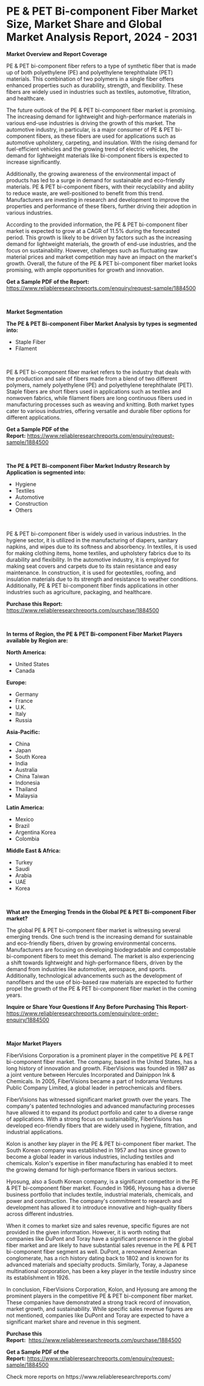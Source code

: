 <p><h1>PE & PET Bi-component Fiber Market Size, Market Share and Global Market Analysis Report, 2024 - 2031</h1></p><p><strong>Market Overview and Report Coverage</strong></p>
<p><p>PE & PET bi-component fiber refers to a type of synthetic fiber that is made up of both polyethylene (PE) and polyethylene terephthalate (PET) materials. This combination of two polymers in a single fiber offers enhanced properties such as durability, strength, and flexibility. These fibers are widely used in industries such as textiles, automotive, filtration, and healthcare.</p><p>The future outlook of the PE & PET bi-component fiber market is promising. The increasing demand for lightweight and high-performance materials in various end-use industries is driving the growth of this market. The automotive industry, in particular, is a major consumer of PE & PET bi-component fibers, as these fibers are used for applications such as automotive upholstery, carpeting, and insulation. With the rising demand for fuel-efficient vehicles and the growing trend of electric vehicles, the demand for lightweight materials like bi-component fibers is expected to increase significantly.</p><p>Additionally, the growing awareness of the environmental impact of products has led to a surge in demand for sustainable and eco-friendly materials. PE & PET bi-component fibers, with their recyclability and ability to reduce waste, are well-positioned to benefit from this trend. Manufacturers are investing in research and development to improve the properties and performance of these fibers, further driving their adoption in various industries.</p><p>According to the provided information, the PE & PET bi-component fiber market is expected to grow at a CAGR of 11.5% during the forecasted period. This growth is likely to be driven by factors such as the increasing demand for lightweight materials, the growth of end-use industries, and the focus on sustainability. However, challenges such as fluctuating raw material prices and market competition may have an impact on the market's growth. Overall, the future of the PE & PET bi-component fiber market looks promising, with ample opportunities for growth and innovation.</p></p>
<p><strong>Get a Sample PDF of the Report:</strong> <a href="https://www.reliableresearchreports.com/enquiry/request-sample/1884500">https://www.reliableresearchreports.com/enquiry/request-sample/1884500</a></p>
<p>&nbsp;</p>
<p><strong>Market Segmentation</strong></p>
<p><strong>The PE & PET Bi-component Fiber Market Analysis by types is segmented into:</strong></p>
<p><ul><li>Staple Fiber</li><li>Filament</li></ul></p>
<p>&nbsp;</p>
<p><p>PE & PET bi-component fiber market refers to the industry that deals with the production and sale of fibers made from a blend of two different polymers, namely polyethylene (PE) and polyethylene terephthalate (PET). Staple fibers are short fibers used in applications such as textiles and nonwoven fabrics, while filament fibers are long continuous fibers used in manufacturing processes such as weaving and knitting. Both market types cater to various industries, offering versatile and durable fiber options for different applications.</p></p>
<p><strong>Get a Sample PDF of the Report:</strong>&nbsp;<a href="https://www.reliableresearchreports.com/enquiry/request-sample/1884500">https://www.reliableresearchreports.com/enquiry/request-sample/1884500</a></p>
<p>&nbsp;</p>
<p><strong>The PE & PET Bi-component Fiber Market Industry Research by Application is segmented into:</strong></p>
<p><ul><li>Hygiene</li><li>Textiles</li><li>Automotive</li><li>Construction</li><li>Others</li></ul></p>
<p>&nbsp;</p>
<p><p>PE & PET bi-component fiber is widely used in various industries. In the hygiene sector, it is utilized in the manufacturing of diapers, sanitary napkins, and wipes due to its softness and absorbency. In textiles, it is used for making clothing items, home textiles, and upholstery fabrics due to its durability and flexibility. In the automotive industry, it is employed for making seat covers and carpets due to its stain resistance and easy maintenance. In construction, it is used for geotextiles, roofing, and insulation materials due to its strength and resistance to weather conditions. Additionally, PE & PET bi-component fiber finds applications in other industries such as agriculture, packaging, and healthcare.</p></p>
<p><strong>Purchase this Report:</strong>&nbsp; <a href="https://www.reliableresearchreports.com/purchase/1884500">https://www.reliableresearchreports.com/purchase/1884500</a></p>
<p>&nbsp;</p>
<p><strong>In terms of Region, the PE & PET Bi-component Fiber Market Players available by Region are:</strong></p>
<p>
    <p> <strong> North America: </strong>
        <ul>
            <li>United States</li>
            <li>Canada</li>
        </ul>
        </p> 
    <p> <strong> Europe: </strong>
        <ul>
            <li>Germany</li>
            <li>France</li>
            <li>U.K.</li>
            <li>Italy</li>
            <li>Russia</li>
        </ul>
        </p> 
    <p> <strong> Asia-Pacific: </strong>
        <ul>
            <li>China</li>
            <li>Japan</li>
            <li>South Korea</li>
            <li>India</li>
            <li>Australia</li>
            <li>China Taiwan</li>
            <li>Indonesia</li>
            <li>Thailand</li>
            <li>Malaysia</li>
        </ul>
        </p> 
    <p> <strong> Latin America: </strong>
        <ul>
            <li>Mexico</li>
            <li>Brazil</li>
            <li>Argentina Korea</li>
            <li>Colombia</li>
        </ul>
        </p> 
    <p> <strong> Middle East & Africa: </strong>
        <ul>
            <li>Turkey</li>
            <li>Saudi</li>
            <li>Arabia</li>
            <li>UAE</li>
            <li>Korea</li>
        </ul>
    </p>
    </p>
<p>&nbsp;</p>
<p><strong>What are the Emerging Trends in the Global PE & PET Bi-component Fiber market?</strong></p>
<p><p>The global PE & PET bi-component fiber market is witnessing several emerging trends. One such trend is the increasing demand for sustainable and eco-friendly fibers, driven by growing environmental concerns. Manufacturers are focusing on developing biodegradable and compostable bi-component fibers to meet this demand. The market is also experiencing a shift towards lightweight and high-performance fibers, driven by the demand from industries like automotive, aerospace, and sports. Additionally, technological advancements such as the development of nanofibers and the use of bio-based raw materials are expected to further propel the growth of the PE & PET bi-component fiber market in the coming years.</p></p>
<p><strong>Inquire or Share Your Questions If Any Before Purchasing This Report</strong>- <a href="https://www.reliableresearchreports.com/enquiry/pre-order-enquiry/1884500">https://www.reliableresearchreports.com/enquiry/pre-order-enquiry/1884500</a></p>
<p>&nbsp;</p>
<p><strong>Major Market Players</strong></p>
<p><p>FiberVisions Corporation is a prominent player in the competitive PE & PET bi-component fiber market. The company, based in the United States, has a long history of innovation and growth. FiberVisions was founded in 1987 as a joint venture between Hercules Incorporated and Dainippon Ink & Chemicals. In 2005, FiberVisions became a part of Indorama Ventures Public Company Limited, a global leader in petrochemicals and fibers.</p><p>FiberVisions has witnessed significant market growth over the years. The company's patented technologies and advanced manufacturing processes have allowed it to expand its product portfolio and cater to a diverse range of applications. With a strong focus on sustainability, FiberVisions has developed eco-friendly fibers that are widely used in hygiene, filtration, and industrial applications.</p><p>Kolon is another key player in the PE & PET bi-component fiber market. The South Korean company was established in 1957 and has since grown to become a global leader in various industries, including textiles and chemicals. Kolon's expertise in fiber manufacturing has enabled it to meet the growing demand for high-performance fibers in various sectors.</p><p>Hyosung, also a South Korean company, is a significant competitor in the PE & PET bi-component fiber market. Founded in 1966, Hyosung has a diverse business portfolio that includes textile, industrial materials, chemicals, and power and construction. The company's commitment to research and development has allowed it to introduce innovative and high-quality fibers across different industries.</p><p>When it comes to market size and sales revenue, specific figures are not provided in the given information. However, it is worth noting that companies like DuPont and Toray have a significant presence in the global fiber market and are likely to have substantial sales revenue in the PE & PET bi-component fiber segment as well. DuPont, a renowned American conglomerate, has a rich history dating back to 1802 and is known for its advanced materials and specialty products. Similarly, Toray, a Japanese multinational corporation, has been a key player in the textile industry since its establishment in 1926.</p><p>In conclusion, FiberVisions Corporation, Kolon, and Hyosung are among the prominent players in the competitive PE & PET bi-component fiber market. These companies have demonstrated a strong track record of innovation, market growth, and sustainability. While specific sales revenue figures are not mentioned, companies like DuPont and Toray are expected to have a significant market share and revenue in this segment.</p></p>
<p><strong>Purchase this Report:</strong>&nbsp;&nbsp;<a href="https://www.reliableresearchreports.com/purchase/1884500">https://www.reliableresearchreports.com/purchase/1884500</a></p>
<p></p>
<p><strong>Get a Sample PDF of the Report:</strong>&nbsp;<a href="https://www.reliableresearchreports.com/enquiry/request-sample/1884500">https://www.reliableresearchreports.com/enquiry/request-sample/1884500</a></p>
<p>Check more reports on https://www.reliableresearchreports.com/</p>